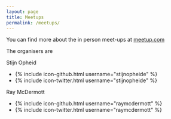 ```yaml
---
layout: page
title: Meetups
permalink: /meetups/
---
```


You can find more about the in person meet-ups at [meetup.com][clj-meetup]

The organisers are


<div class="footer-col footer-col-2">
Stijn Opheid

  <ul class="social-media-list">
    <li>
      {% include icon-github.html username="stijnopheide" %}
    </li>
    <li>
      {% include icon-twitter.html username="stijnopheide" %}
    </li>
  </ul>
</div>

<div class="footer-col footer-col-2">
Ray McDermott

  <ul class="social-media-list">
    <li>
      {% include icon-github.html username="raymcdermott" %}
    </li>
    <li>
      {% include icon-twitter.html username="raymcdermott" %}
    </li>
  </ul>
</div>


[clj-meetup]: https://www.meetup.com/BeClojure/
